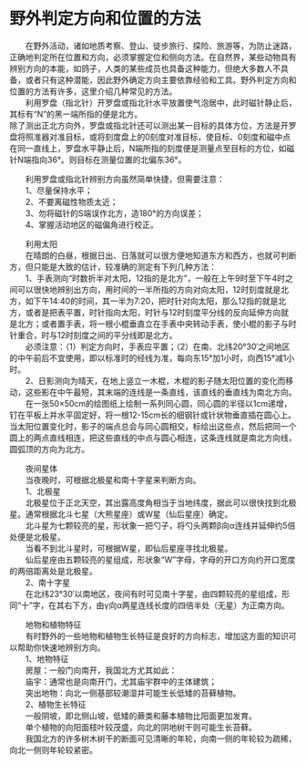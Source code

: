 # 野外判定方向和位置的方法  
  
&emsp;&emsp;在野外活动，诸如地质考察、登山、徒步旅行、探险、旅游等，为防止迷路，正确地判定所在位置和方向，必须掌握定位和侧向方法。在自然界，某些动物具有辨别方向的本能，如鸽子，人类的某些成员也具备这种能力，但绝大多数人不具备，或者只有这种潜能，因此野外确定方向主要依靠经验和工具。野外判定方向和位置的方法有许多，这里介绍几种常见的方法。  
&emsp;&emsp;利用罗盘（指北针）开罗盘或指北针水平放置使气泡居中，此时磁针静止后，其标有“N”的黑一端所指的便是北方。  
除了测出正北方向外，罗盘或指北针还可以测出某一目标的具体方位，方法是开罗盘将照准器对准目标，或将刻度盘上的0刻度对准目标，使目标、0刻度和磁中点在同一直线上，罗盘水平静止后，N端所指的刻度便是测量点至目标的方位，如磁针N端指向36°。则目标在测量位置的北偏东36°。  
  
&emsp;&emsp;利用罗盘或指北针辨别方向虽然简单快捷，但需要注意：  
&emsp;&emsp;1、尽量保持水平；  
&emsp;&emsp;2、不要离磁性物质太近；  
&emsp;&emsp;3、勿将磁针的S端误作北方，造180°的方向误差；  
&emsp;&emsp;4、掌握活动地区的磁偏角进行校正。  
  
&emsp;&emsp;利用太阳  
&emsp;&emsp;在晴朗的白昼，根据日出、日落就可以很方便地知道东方和西方，也就可判断方，但只能是大致的估计，较准确的测定有下列几种方法：  
&emsp;&emsp;1、手表测向“时数折半对太阳，12指的是北方”，一般在上午9时至下午4时之间可以很快地辨别出方向，用时间的一半所指的方向对向太阳，12时刻度就是北方，如下午14:40的时间，其一半为7:20，把时针对向太阳，那么12指的就是北方，或者是把表平置，时针指向太阳，时针与12时刻度平分线的反向延伸方向就是北方；或者置手表，将一根小棍垂直立在手表中央转动手表，使小棍的影子与时针重合，时与12时刻度之间的平分线即是北方。  
&emsp;&emsp;必须注意：（1）判定方向时，手表应平置；（2）在南、北纬20°30′之间地区的中午前后不宜使用，即以标准时的经线为准，每向东15°加1小时，向西15°减1小时。  
&emsp;&emsp;2、日影测向为晴天，在地上竖立一木棍，木棍的影子随太阳位置的变化而移动，这些影在中午最短，其末端的连线是一条直线，该直线的垂直线为南北方向。  
&emsp;&emsp;在一张50×50cm的绘图纸上绘制一系列同心圆，同心圆的半径以1cm递增，钉在平板上并水平固定好，将一根12-15cm长的细钢针或针状物垂直插在圆心上。当太阳位置变化时，影子的端点总会与同心圆相交，标绘出这些点，然后把同一个圆上的两点直线相连，把这些直线的中点与圆心相连，这条连线就是南北方向线，圆弧顶的方向为北方。  
  
&emsp;&emsp;夜间星体  
&emsp;&emsp;当夜晚时，可根据北极星和南十字星来判断方向。  
&emsp;&emsp;1、北极星  
&emsp;&emsp;北极星位于正北天空，其出露高度角相当于当地纬度，据此可以很快找到北极星。通常根据北斗七星（大熊星座）或W星（仙后星座）确定。  
&emsp;&emsp;北斗星为七颗较亮的星，形状象一把勺子，将勺头两颗β向α连线并延伸约5倍处便是北极星。  
&emsp;&emsp;当看不到北斗星时，可根据W星，即仙后星座寻找北极星。  
&emsp;&emsp;仙后星座由五颗较亮的星组成，形状象“W”字母，字母的开口方向约开口宽度的两倍距离处是北极星。  
&emsp;&emsp;2、南十字星  
&emsp;&emsp;在北纬23°30′以南地区，夜间有时可见南十字星，由四颗较亮的星组成，形同“十”字，在其右下方，由γ向α两星连线长度的四倍半处（无星）为正南方向。  
  
&emsp;&emsp;地物和植物特征  
&emsp;&emsp;有时野外的一些地物和植物生长特征是良好的方向标志，增加这方面的知识可以帮助你快速地辨别方向。  
&emsp;&emsp;1、地物特征  
&emsp;&emsp;房屋：一般门向南开，我国北方尤其如此：  
&emsp;&emsp;庙宇：通常也是向南开门，尤其庙宇群中的主体建筑；  
&emsp;&emsp;突出地物：向北一侧基部较潮湿并可能生长低矮的苔藓植物。  
&emsp;&emsp;2、植物生长特征  
&emsp;&emsp;一般阴坡，即北侧山坡，低矮的蕨类和藤本植物比阳面更加发育。  
&emsp;&emsp;单个植物的向阳面枝叶较茂盛，向北的阴地树干则可能生长苔藓。  
&emsp;&emsp;我国北方的许多树木树干的断面可见清晰的年轮，向南一侧的年轮较为疏稀，向北一侧则年轮较紧密。